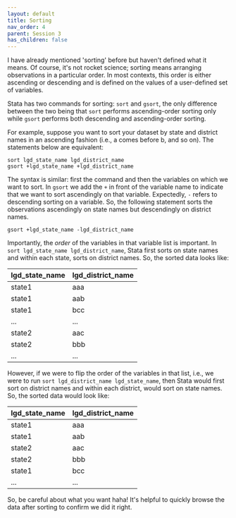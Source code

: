 ```yaml
---
layout: default
title: Sorting
nav_order: 4
parent: Session 3
has_children: false
---
```


I have already mentioned 'sorting' before but haven't defined what it means. Of course, it's not rocket science; sorting means arranging observations in a particular order. In most contexts, this order is either ascending or descending and is defined on the values of a user-defined set of variables. 

Stata has two commands for sorting: ``sort`` and ``gsort``, the only difference between the two being that ``sort`` performs ascending-order sorting only while ``gsort`` performs both descending and ascending-order sorting.

For example, suppose you want to sort your dataset by state and district names in an ascending fashion (i.e., a comes before b, and so on). The statements below are equivalent:

```
sort lgd_state_name lgd_district_name
gsort +lgd_state_name +lgd_district_name
```

The syntax is similar: first the command and then the variables on which we want to sort. In ``gsort`` we add the ``+`` in front of the variable name to indicate that we want to sort ascendingly on that variable. Expectedly, ``-`` refers to descending sorting on a variable. So, the following statement sorts the observations ascendingly on state names but descendingly on district names.

```
gsort +lgd_state_name -lgd_district_name
```

Importantly, the _order_ of the variables in that variable list is important. In ``sort lgd_state_name lgd_district_name``, Stata first sorts on state names and within each state, sorts on district names. So, the sorted data looks like:

| lgd_state_name | lgd_district_name |
|--------|-----------|
| state1 | aaa |
| state1 | aab |
| state1 | bcc |
| ...    | ...       |
| state2 | aac |
| state2 | bbb |
| ...    | ...       |


However, if we were to flip the order of the variables in that list, i.e., we were to run ``sort lgd_district_name lgd_state_name``, then Stata would first sort on district names and within each district, would sort on state names. So, the sorted data would look like:

| lgd_state_name | lgd_district_name |
|--------|-----------|
| state1 | aaa |
| state1 | aab |
| state2 | aac |
| state2 | bbb |
| state1 | bcc |
| ...    | ... |

So, be careful about what you want haha! It's helpful to quickly browse the data after sorting to confirm we did it right.

